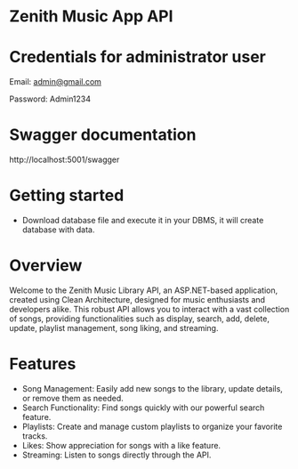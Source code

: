 # Zenith Music App API

# Credentials for administrator user
Email: admin@gmail.com

Password: Admin1234

# Swagger documentation
http://localhost:5001/swagger

# Getting started
- Download database file and execute it in your DBMS, it will create database with data.

# Overview
Welcome to the Zenith Music Library API, an ASP.NET-based application, created using Clean Architecture, designed for music enthusiasts and developers alike. This robust API allows you to interact with a vast collection of songs, providing functionalities such as display, search, add, delete, update, playlist management, song liking, and streaming.

# Features
- Song Management: Easily add new songs to the library, update details, or remove them as needed.
- Search Functionality: Find songs quickly with our powerful search feature.
- Playlists: Create and manage custom playlists to organize your favorite tracks.
- Likes: Show appreciation for songs with a like feature.
- Streaming: Listen to songs directly through the API.
